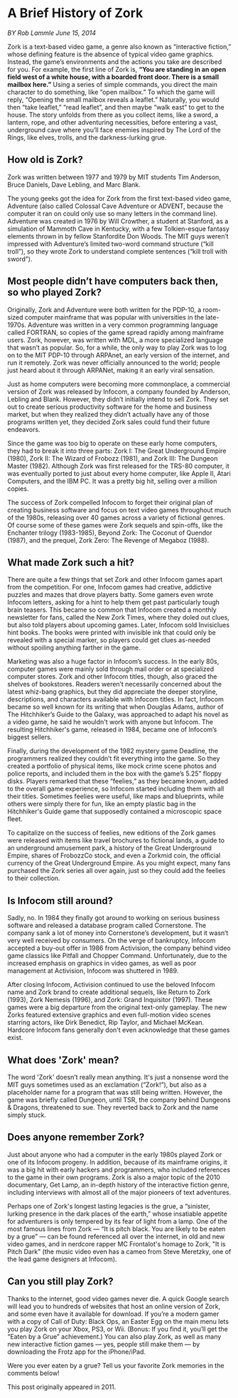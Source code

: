 # A Brief History of Zork

*BY Rob Lammle June 15, 2014*

Zork is a text-based video game, a genre also known as “interactive fiction,” whose defining feature is the absence of typical video game graphics. Instead, the game’s environments and the actions you take are described for you. For example, the first line of Zork is, **“You are standing in an open field west of a white house, with a boarded front door. There is a small mailbox here.”** Using a series of simple commands, you direct the main character to do something, like “open mailbox.” To which the game will reply, “Opening the small mailbox reveals a leaflet.” Naturally, you would then “take leaflet,” “read leaflet”, and then maybe “walk east” to get to the house. The story unfolds from there as you collect items, like a sword, a lantern, rope, and other adventuring necessities, before entering a vast, underground cave where you’ll face enemies inspired by The Lord of the Rings, like elves, trolls, and the darkness-lurking grue.

## How old is Zork?

Zork was written between 1977 and 1979 by MIT students Tim Anderson, Bruce Daniels, Dave Lebling, and Marc Blank.

The young geeks got the idea for Zork from the first text-based video game, Adventure (also called Colossal Cave Adventure or ADVENT, because the computer it ran on could only use so many letters in the command line). Adventure was created in 1976 by Will Crowther, a student at Stanford, as a simulation of Mammoth Cave in Kentucky, with a few Tolkien-esque fantasy elements thrown in by fellow Stanfordite Don Woods. The MIT guys weren’t impressed with Adventure’s limited two-word command structure (“kill troll”), so they wrote Zork to understand complete sentences (“kill troll with sword”).

## Most people didn’t have computers back then, so who played Zork?

Originally, Zork and Adventure were both written for the PDP-10, a room-sized computer mainframe that was popular with universities in the late-1970s. Adventure was written in a very common programming language called FORTRAN, so copies of the game spread rapidly among mainframe users. Zork, however, was written with MDL, a more specialized language that wasn’t as popular. So, for a while, the only way to play Zork was to log on to the MIT PDP-10 through ARPAnet, an early version of the internet, and run it remotely. Zork was never officially announced to the world; people just heard about it through ARPANet, making it an early viral sensation.

Just as home computers were becoming more commonplace, a commercial version of Zork was released by Infocom, a company founded by Anderson, Lebling and Blank. However, they didn’t initially intend to sell Zork. They set out to create serious productivity software for the home and business market, but when they realized they didn’t actually have any of those programs written yet, they decided Zork sales could fund their future endeavors.

Since the game was too big to operate on these early home computers, they had to break it into three parts: Zork I: The Great Underground Empire (1980), Zork II: The Wizard of Frobozz (1981), and Zork III: The Dungeon Master (1982). Although Zork was first released for the TRS-80 computer, it was eventually ported to just about every home computer, like Apple II, Atari Computers, and the IBM PC. It was a pretty big hit, selling over a million copies.

The success of Zork compelled Infocom to forget their original plan of creating business software and focus on text video games throughout much of the 1980s, releasing over 40 games across a variety of fictional genres. Of course some of these games were Zork sequels and spin-offs, like the Enchanter trilogy (1983-1985), Beyond Zork: The Coconut of Quendor (1987), and the prequel, Zork Zero: The Revenge of Megaboz (1988).

## What made Zork such a hit?

There are quite a few things that set Zork and other Infocom games apart from the competition. For one, Infocom games had creative, addictive puzzles and mazes that drove players batty. Some gamers even wrote Infocom letters, asking for a hint to help them get past particularly tough brain teasers. This became so common that Infocom created a monthly newsletter for fans, called the New Zork Times, where they doled out clues, but also told players about upcoming games. Later, Infocom sold Invisiclues hint books. The books were printed with invisible ink that could only be revealed with a special marker, so players could get clues as-needed without spoiling anything farther in the game.

Marketing was also a huge factor in Infocom’s success. In the early 80s, computer games were mainly sold through mail order or at specialized computer stores. Zork and other Infocom titles, though, also graced the shelves of bookstores. Readers weren’t necessarily concerned about the latest whiz-bang graphics, but they did appreciate the deeper storyline, descriptions, and characters available with Infocom titles. In fact, Infocom became so well known for its writing that when Douglas Adams, author of The Hitchhiker’s Guide to the Galaxy, was approached to adapt his novel as a video game, he said he wouldn't work with anyone but Infocom. The resulting Hitchhiker's game, released in 1984, became one of Infocom’s biggest sellers.

Finally, during the development of the 1982 mystery game Deadline, the programmers realized they couldn’t fit everything into the game. So they created a portfolio of physical items, like mock crime scene photos and police reports, and included them in the box with the game’s 5.25” floppy disks. Players remarked that these “feelies,” as they became known, added to the overall game experience, so Infocom started including them with all their titles. Sometimes feelies were useful, like maps and blueprints, while others were simply there for fun, like an empty plastic bag in the Hitchhiker's Guide game that supposedly contained a microscopic space fleet.

To capitalize on the success of feelies, new editions of the Zork games were released with items like travel brochures to fictional lands, a guide to an underground amusement park, a history of the Great Underground Empire, shares of FrobozzCo stock, and even a Zorkmid coin, the official currency of the Great Underground Empire. As you might expect, many fans purchased the Zork series all over again, just so they could add the feelies to their collection.

## Is Infocom still around?

Sadly, no. In 1984 they finally got around to working on serious business software and released a database program called Cornerstone. The company sank a lot of money into Cornerstone’s development, but it wasn’t very well received by consumers. On the verge of bankruptcy, Infocom accepted a buy-out offer in 1986 from Activision, the company behind video game classics like Pitfall and Chopper Command. Unfortunately, due to the increased emphasis on graphics in video games, as well as poor management at Activision, Infocom was shuttered in 1989.

After closing Infocom, Activision continued to use the beloved Infocom name and Zork brand to create additional sequels, like Return to Zork (1993), Zork Nemesis (1996), and Zork: Grand Inquisitor (1997). These games were a big departure from the original text-only gameplay. The new Zorks featured extensive graphics and even full-motion video scenes starring actors, like Dirk Benedict, Rip Taylor, and Michael McKean. Hardcore Infocom fans generally don't even acknowledge that these games exist.

## What does 'Zork' mean?

The word 'Zork' doesn’t really mean anything. It's just a nonsense word the MIT guys sometimes used as an exclamation (“Zork!”), but also as a placeholder name for a program that was still being written. However, the game was briefly called Dungeon, until TSR, the company behind Dungeons & Dragons, threatened to sue. They reverted back to Zork and the name simply stuck.

## Does anyone remember Zork?

Just about anyone who had a computer in the early 1980s played Zork or one of its Infocom progeny. In addition, because of its mainframe origins, it was a big hit with early hackers and programmers, who included references to the game in their own programs. Zork is also a major topic of the 2010 documentary, Get Lamp, an in-depth history of the interactive fiction genre, including interviews with almost all of the major pioneers of text adventures.

Perhaps one of Zork's longest lasting legacies is the grue, a “sinister, lurking presence in the dark places of the earth,” whose insatiable appetite for adventurers is only tempered by its fear of light from a lamp. One of the most famous lines from Zork — “It is pitch black. You are likely to be eaten by a grue” — can be found referenced all over the internet, in old and new video games, and in nerdcore rapper MC Frontalot's homage to Zork, "It is Pitch Dark" (the music video even has a cameo from Steve Meretzky, one of the lead game designers at Infocom).

## Can you still play Zork?

Thanks to the internet, good video games never die. A quick Google search will lead you to hundreds of websites that host an online version of Zork, and some even have it available for download. If you’re a modern gamer with a copy of Call of Duty: Black Ops, an Easter Egg on the main menu lets you play Zork on your Xbox, PS3, or Wii. (Bonus: If you find it, you’ll get the “Eaten by a Grue” achievement.) You can also play Zork, as well as many new interactive fiction games — yes, people still make them — by downloading the Frotz app for the iPhone/iPad.

Were you ever eaten by a grue? Tell us your favorite Zork memories in the comments below!

This post originally appeared in 2011.

